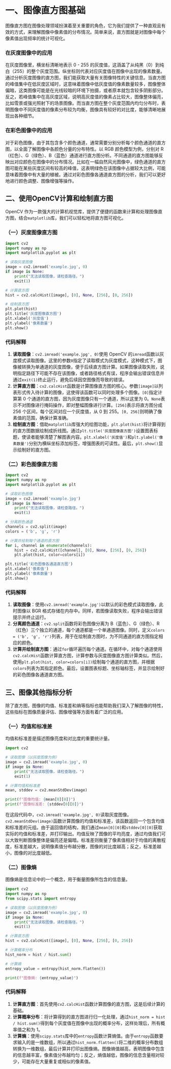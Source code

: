 # 一、图像直方图基础

图像直方图在图像处理领域扮演着至关重要的角色，它为我们提供了一种直观且有效的方式，来理解图像中像素值的分布情况。简单来说，直方图就是对图像中每个像素值出现频率的统计可视化。

### **在灰度图像中的应用**

在灰度图像里，横坐标清晰地表示 0 - 255 的灰度值，这涵盖了从纯黑（0）到纯白（255）的整个灰度范围。纵坐标则代表对应灰度值在图像中出现的像素数量。通过分析灰度图像的直方图，我们能获取大量有关图像特性的关键信息。当直方图的峰值集中在低灰度区域时，这意味着图像中低灰度值的像素数量较多，图像整体偏暗，这类图像可能是在光线较暗的环境下拍摄，或者原本就包含较多阴影部分。反之，若峰值集中在高灰度区域，说明高灰度值的像素占比较大，图像整体偏亮，比如雪景或强光照射下的场景图像。而当直方图在整个灰度范围内均匀分布时，表明图像中不同灰度值的像素分布较为均衡，图像具有较好的对比度，能够清晰地展现出各种细节。

### **在彩色图像中的应用**

对于彩色图像，由于其包含多个颜色通道，通常需要分别分析每个颜色通道的直方图，以全面了解图像中各颜色分量的分布特性。以 RGB 颜色模型为例，分别对 R（红色）、G（绿色）、B（蓝色）通道进行直方图分析。不同通道的直方图能够反映出对应颜色在图像中的分布情况。比如在一幅自然风光图像中，绿色通道的直方图可能在某些灰度区间有较高的峰值，这表明绿色在该图像中占据较大比例，可能意味着图像中有大量的植被。通过对彩色图像各通道直方图的分析，我们可以更好地进行颜色调整、图像增强等操作。

## 二、使用OpenCV计算和绘制直方图

OpenCV 作为一款强大的计算机视觉库，提供了便捷的函数来计算和处理图像直方图，结合`matplotlib`库，我们可以轻松地将直方图可视化。

### （一）灰度图像直方图

```python
import cv2
import numpy as np
import matplotlib.pyplot as plt

# 读取灰度图像
image = cv2.imread('example.jpg', 0)
if image is None:
    print("无法读取图像，请检查路径。")
    exit(1)

# 计算直方图
hist = cv2.calcHist([image], [0], None, [256], [0, 256])

# 绘制直方图
plt.plot(hist)
plt.title('灰度图像直方图')
plt.xlabel('灰度值')
plt.ylabel('像素数量')
plt.show()
```

### **代码解释**

1. **读取图像**：`cv2.imread('example.jpg', 0)`使用 OpenCV 的`imread`函数以灰度模式读取图像。这里的参数`0`指定了读取模式为灰度模式，这种模式下，图像被转换为单通道的灰度图像，便于后续直方图计算。如果图像读取失败，说明指定路径下可能不存在该图像，或者路径格式有误，程序会输出错误信息并通过`exit(1)`终止运行，避免后续因空图像而导致的错误。
2. **计算直方图**：`cv2.calcHist`函数是计算图像直方图的核心。参数`[image]`以列表形式传入待计算的图像，这使得该函数可以同时处理多个图像。`[0]`指定计算第 0 个通道的直方图，因为灰度图像只有一个通道，所以这里为 0。`None`表示不对图像进行掩码操作，即对整幅图像进行计算。`[256]`表示将直方图分成 256 个区间，每个区间对应一个灰度值，从 0 到 255。`[0, 256]`则明确了像素值的范围，确保计算准确。
3. **绘制直方图**：借助`matplotlib`库强大的绘图功能，`plt.plot(hist)`将计算得到的直方图数据绘制成折线图。通过`plt.title('灰度图像直方图')`设置图表标题，使读者能够清楚了解图表内容。`plt.xlabel('灰度值')`和`plt.ylabel('像素数量')`分别为横纵坐标添加标签，增强图表的可读性。最后，`plt.show()`显示绘制好的直方图。

### （二）彩色图像直方图

```python
import cv2
import numpy as np
import matplotlib.pyplot as plt

# 读取彩色图像
image = cv2.imread('example.jpg')
if image is None:
    print("无法读取图像，请检查路径。")
    exit(1)

# 分离颜色通道
channels = cv2.split(image)
colors = ('b', 'g', 'r')

# 计算并绘制每个通道的直方图
for i, channel in enumerate(channels):
    hist = cv2.calcHist([channel], [0], None, [256], [0, 256])
    plt.plot(hist, color=colors[i])

plt.title('彩色图像各通道直方图')
plt.xlabel('像素值')
plt.ylabel('像素数量')
plt.show()
```

### **代码解释**

1. **读取图像**：使用`cv2.imread('example.jpg')`以默认的彩色模式读取图像，此时图像以 BGR 格式存储在内存中。同样，若图像读取失败，程序会输出错误提示并终止运行。
2. **分离颜色通道**：`cv2.split`函数将彩色图像分离为 B（蓝色）、G（绿色）、R（红色）三个独立的通道，每个通道都是一个单通道图像。同时，定义`colors = ('b', 'g', 'r')`列表，用于在绘制直方图时，为不同通道的直方图指定相应的颜色。
3. **计算并绘制直方图**：通过`for`循环遍历每个通道。在循环中，对每个通道使用`cv2.calcHist`函数计算直方图，计算参数与灰度图像直方图计算类似。然后，使用`plt.plot(hist, color=colors[i])`绘制每个通道的直方图，并根据`colors`列表为其指定颜色。最后，设置图表标题、坐标轴标签，并显示绘制好的彩色图像各通道直方图。

## 三、图像其他指标分析

除了直方图，图像的均值、标准差和熵等指标也能帮助我们深入了解图像的特性，这些指标在图像质量评估、图像增强等方面有着广泛的应用。

### （一）均值和标准差

均值和标准差是描述图像亮度和对比度的重要统计量。

```python
import cv2

# 读取图像（以灰度图像为例）
image = cv2.imread('example.jpg', 0)
if image is None:
    print("无法读取图像，请检查路径。")
    exit(1)

# 计算均值和标准差
mean, stddev = cv2.meanStdDev(image)

print(f"图像均值: {mean[0][0]}")
print(f"图像标准差: {stddev[0][0]}")

```

在这段代码中，`cv2.imread('example.jpg', 0)`读取灰度图像。`cv2.meanStdDev(image)`函数计算图像的均值和标准差，该函数返回一个包含均值和标准差的元组。由于返回值的结构，我们通过`mean[0][0]`和`stddev[0][0]`获取实际的均值和标准差，并打印输出。均值反映了图像的平均亮度，通过均值我们可以大致判断图像整体是偏亮还是偏暗。标准差则衡量了像素值相对于均值的离散程度，标准差越大，说明像素值分布越分散，图像的对比度越高；反之，标准差越小，图像的对比度越低。

### （二）图像熵

图像熵是信息论中的一个概念，用于衡量图像所包含的信息量。

```python
import cv2
import numpy as np
from scipy.stats import entropy

# 读取图像（以灰度图像为例）
image = cv2.imread('example.jpg', 0)
if image is None:
    print("无法读取图像，请检查路径。")
    exit(1)

# 计算直方图
hist = cv2.calcHist([image], [0], None, [256], [0, 256])

# 计算概率分布
hist_norm = hist / hist.sum()

# 计算熵
entropy_value = entropy(hist_norm.flatten())

print(f"图像熵: {entropy_value}")
```

### **代码解释**

1. **计算直方图**：首先使用`cv2.calcHist`函数计算图像的直方图，这是后续计算的基础。
2. **计算概率分布**：将计算得到的直方图进行归一化处理，通过`hist_norm = hist / hist.sum()`得到每个灰度值在图像中出现的概率分布，这样处理后，所有概率值之和为 1。
3. **计算熵**：使用`scipy.stats`库中的`entropy`函数计算熵值。由于`entropy`函数要求输入的是一维数组，所以通过`hist_norm.flatten()`将二维的概率分布数组转换为一维数组，最后计算并打印出图像熵。图像熵值越高，表明图像中包含的信息越丰富，像素值分布越均匀；反之，熵值越低，图像的信息含量相对较少，可能存在大量重复或相似的像素值。